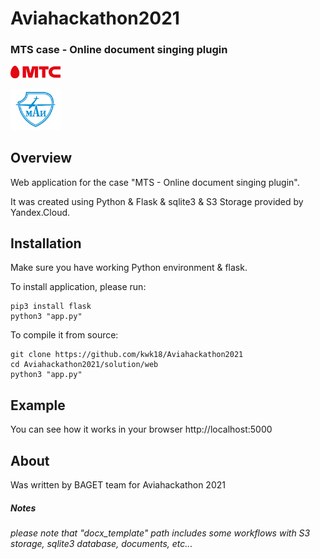 # Aviahackathon2021
### MTS case - Online document singing plugin


<p align="left">
  <img src="./img/l.png" width="80">
</p>

<p align="left">
  <img src="./img/m.png" width="80">
</p>

## Overview

Web application for the case "MTS - Online document singing plugin".

It was created using Python & Flask & sqlite3 & S3 Storage provided by Yandex.Cloud.

## Installation

Make sure you have working Python environment & flask. 

To install application, please run:

    pip3 install flask
    python3 "app.py"

To compile it from source:

    git clone https://github.com/kwk18/Aviahackathon2021
    cd Aviahackathon2021/solution/web
    python3 "app.py"

## Example
    
You can see how it works in your browser http://localhost:5000 


## About

Was written by BAGET team for Aviahackathon 2021

##### Notes 
###### please note that "docx_template" path includes some workflows with S3 storage, sqlite3 database, documents, etc...

